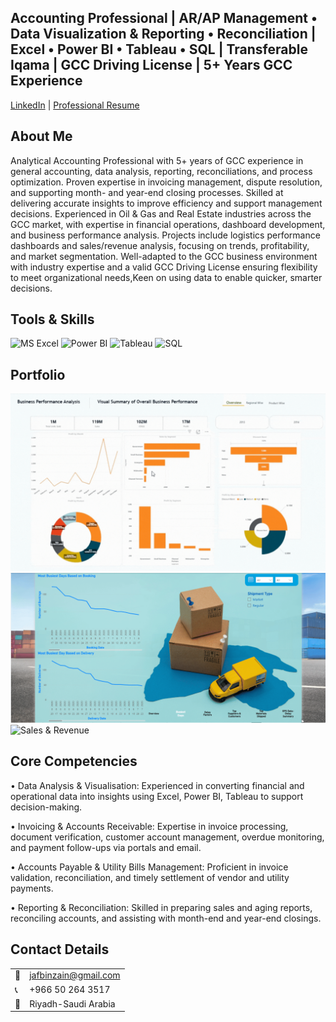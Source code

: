 ## Accounting Professional | AR/AP Management • Data Visualization & Reporting • Reconciliation | Excel • Power BI • Tableau • SQL | Transferable Iqama | GCC Driving License | 5+ Years GCC Experience
[LinkedIn](https://www.linkedin.com/in/jafbinzain) |
[Professional Resume](ProfessionalResumeofMrJaferSadiq.pdf)

## About Me
Analytical Accounting Professional with 5+ years of GCC experience in general accounting, data analysis, reporting, reconciliations, and process optimization. Proven expertise in invoicing management, dispute resolution, and supporting month- and year-end closing processes. Skilled at delivering accurate insights to improve efficiency and support management decisions.
Experienced in Oil & Gas and Real Estate industries across the GCC market, with expertise in financial operations, dashboard development, and business performance analysis. 
Projects include logistics performance dashboards and sales/revenue analysis, focusing on trends, profitability, and market segmentation.
Well-adapted to the GCC business environment with industry expertise and a valid GCC Driving License ensuring flexibility to meet organizational needs,Keen on using data to enable quicker, smarter decisions.
## Tools & Skills
![MS Excel](https://img.shields.io/badge/-Excel-217346?logo=Microsoft-Excel&logoColor=white) 
![Power BI](https://img.shields.io/badge/-Power%20BI-239120?logo=Power-BI&logoColor=white) 
![Tableau](https://img.shields.io/badge/-Tableau-E97627?logo=Tableau&logoColor=white)
![SQL](https://img.shields.io/badge/-SQL-CC2927?logo=MySQL&logoColor=white)
## Portfolio
![Business Perfomance Analysis](181025.gif)
![Logistics](LogisticsSample.gif)
![Sales & Revenue](SalesRevenueAnalyticsCN.gif)
## Core Competencies
• Data Analysis & Visualisation: Experienced in converting financial and operational data into insights using Excel, Power BI, Tableau to support decision-making.

• Invoicing & Accounts Receivable: Expertise in invoice processing, document verification, customer account management, overdue monitoring, and payment follow-ups via portals and email.

• Accounts Payable & Utility Bills Management: Proficient in invoice validation, reconciliation, and timely settlement of vendor and utility payments.

• Reporting & Reconciliation: Skilled in preparing sales and aging reports, reconciling accounts, and assisting with month-end and year-end closings.
## Contact Details    
<table>
  <tbody>
    <tr>
      <td>📧</td>
      <td><a href="mailto:jafbinzain@gmail.com">jafbinzain@gmail.com</a></td>
    <tr>
      <td>📞</td>
      <td> +966 50 264 3517</td>
       <tr>
      <td>📍</td>
      <td>Riyadh-Saudi Arabia</td>
       

